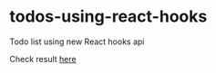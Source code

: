 # todos-using-react-hooks
Todo list using new React hooks api

Check result [here](https://8862h.csb.app/)